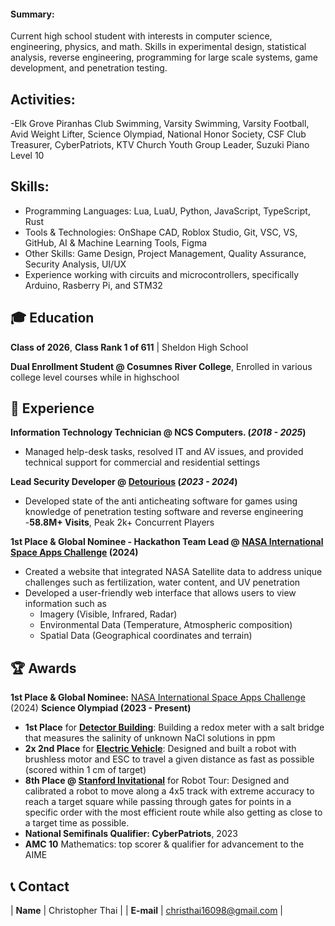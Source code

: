 #### Summary: 
Current high school student with interests in computer science, engineering, physics, and math. Skills in experimental design, statistical analysis, reverse engineering, programming for large scale systems, game development, and penetration testing.

## Activities:
-Elk Grove Piranhas Club Swimming, Varsity Swimming, Varsity Football, Avid Weight Lifter, Science Olympiad, National Honor Society, CSF Club Treasurer, CyberPatriots, KTV Church Youth Group Leader, Suzuki Piano Level 10

## Skills:
- Programming Languages: Lua, LuaU, Python, JavaScript, TypeScript, Rust 
- Tools & Technologies: OnShape CAD, Roblox Studio, Git, VSC, VS, GitHub, AI & Machine Learning Tools, Figma
- Other Skills: Game Design, Project Management, Quality Assurance, Security Analysis, UI/UX
- Experience working with circuits and microcontrollers, specifically Arduino, Rasberry Pi, and STM32
  
## 🎓 Education
**Class of 2026**, **Class Rank 1 of 611** | Sheldon High School

**Dual Enrollment Student @ Cosumnes River College**, Enrolled in various college level courses while in highschool

## 🔬  Experience
**Information Technology Technician @ NCS Computers. (_2018 - 2025_)**
- Managed help-desk tasks, resolved IT and AV issues, and provided technical support for commercial and residential settings

**Lead Security Developer @ <a href="https://www.roblox.com/communities/9511290/detourious">Detourious</a> (_2023 - 2024_)**
- Developed state of the anti anticheating software for games using knowledge of penetration testing software and reverse engineering
-**58.8M+ Visits**, Peak 2k+ Concurrent Players

**1st Place & Global Nominee - Hackathon Team Lead @ <a href="https://www.spaceappschallenge.org/nasa-space-apps-2024/find-a-team/slime-squad/"> NASA International Space Apps Challenge</a> (2024)**
- Created a website that integrated NASA Satellite data to address unique challenges such as fertilization, water content, and UV penetration
- Developed a user-friendly web interface that allows users to view information such as
    - Imagery (Visible, Infrared, Radar)
    - Environmental Data (Temperature, Atmospheric composition)
    - Spatial Data (Geographical coordinates and terrain)

## 🏆 Awards
**1st Place & Global Nominee:** <a href="https://www.spaceappschallenge.org/nasa-space-apps-2024/find-a-team/slime-squad/"> NASA International Space Apps Challenge</a> (2024)
**Science Olympiad (2023 - Present)**
- **1st Place** for **<a href="https://www.duosmium.org/results/2024-03-02_nCA_sacramento_regional_c/">Detector Building</a>**: Building a redox meter with a salt bridge that measures the salinity of unknown NaCl solutions in ppm
- **2x 2nd Place** for **<a href="https://www.duosmium.org/results/2025-03-01_nCA_sacramento_regional_c/">Electric Vehicle</a>**: Designed and built a robot with brushless motor and ESC to travel a given distance as fast as possible (scored within 1 cm of target)
- **8th Place @ <a href="https://www.duosmium.org/results/2025-02-01_stanford_invitational_c/">Stanford Invitational</a>** for Robot Tour: Designed and calibrated a robot to move along a 4x5 track with extreme accuracy to reach a target square while passing through gates for points in a specific order with the most efficient route while also getting as close to a target time as possible.
- **National Semifinals Qualifier: CyberPatriots**, 2023
- **AMC 10** Mathematics: top scorer & qualifier for advancement to the AIME

## 📞 Contact

| **Name**   | Christopher Thai | 
| **E-mail**   | <a href="mailto:christhai16098@gmail.com">christhai16098@gmail.com</a> | 
